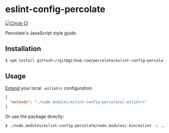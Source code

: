 # eslint-config-percolate

[![Circle CI](https://circleci.com/gh/percolate/eslint-config-percolate.svg?style=svg&circle-token=a2dfaae06d0d2ce659ee32eb8b060d602d58445c)](https://circleci.com/gh/percolate/eslint-config-percolate)

Percolate's JavaScript style guide.

## Installation

```sh
$ npm install git+ssh://git@github.com/percolate/eslint-config-percolate.git
```

## Usage

[Extend](http://eslint.org/docs/developer-guide/shareable-configs) your local `.eslintrc` configuration:

```json
{
  "extends": "./node_modules/eslint-config-percolate/.eslintrc"
}
```

Or use the package directly:

```sh
$ ./node_modules/eslint-config-percolate/node_modules/.bin/eslint -c ./node_modules/eslint-config-percolate/.eslintrc ./lib/ ./test/
```
